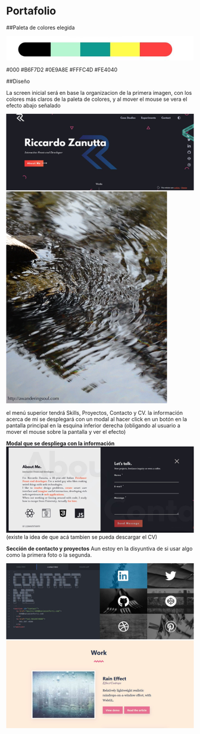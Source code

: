 # Portafolio

##Paleta de colores elegida

![Paleta](/img/paleta.jpeg)

 #000 #B6F7D2 #0E9A8E #FFFC4D #FE4040


##Diseño

La screen inicial será en base la organizacion de la primera imagen, con los colores más claros de la paleta de colores, y al mover el mouse se vera el efecto abajo señalado

![pantalla1](/img/pantalla1.jpg)
![efecto](/img/efecto.gif)

el menú superior tendrá Skills, Proyectos, Contacto y CV.
la información acerca de mi se desplegará con un modal al hacer click en un botón en la pantalla principal en la esquina inferior derecha (obligando al usuario a mover el mouse sobre la pantalla y ver el efecto)

**Modal que se despliega con la información**
![modal](/img/modal_info_contacto.jpg)
(existe la idea de que acá tambien se pueda descargar el CV)

**Sección de contacto y proyectos**
Aun estoy en la disyuntiva de si usar algo como la primera foto o la segunda.

![contact](/img/contact.jpg)
![contact](/img/proyectos.jpg)
